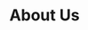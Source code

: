 ---
sitemap:
  changefreq: weekly
  priority: 0.7
title: "About Us"
subtitle: ""
# meta description
description: "About us - our story"
draft: false

####################### Banner #########################
banner:
  title : "About Us<br>  <br> Why was Brainstorm Security founded?"
  image : "images/passion.jpg"
  content : "Hello, my name is Richard, and I am the founder of Brainstorm Security Ltd. This is a shortened version of my life and journey in how I created this company.
I had always wanted to be a police officer, ever since being a little boy. I grew up and took on a number of different jobs, from office equipment sales, to working for local government. A year or so before the ‘Dot-com boom’ of the late 80s, and having a lifelong interest in computers, I was offered two different jobs as a computer programmer. However, I passed up on these amazing opportunities to earn an extra £30 a week ‘beer money’ working in an office. As we grow up, we can all look back and consider ‘what if?’ in our life choices.  <br/>  I travelled and worked abroad, returning to join the police in the UK. There I enjoyed an amazing career for nearly three decades. I worked in public facing uniformed police roles. I would walk the beat while checking if doors were locked on commercial premises in the middle of the night. I had exposure to people from all parts of society, from the homeless to high society, which gave me an amazing experience of communicating with people. Furthermore, I mastered my skills of dealing with incidents under pressure, and with people often in crisis, victims, offenders, witnesses and everyone else associated with the criminal justice system. Many critical incidents would often involve ‘life or death’ decision-making. I took this in my stride, following the core policing principles, protecting life and property, preserving order, preventing the commission of offences and bringing offenders to justice."
  button:
    enable : true
    label : "Contact Us"
    link : "contact"
      


######################### Service #####################
service:
  enable : true
  service_item:
    # service item loop
    - title : "We have decades of real world law enforcment experience"
      images:
      - "images/police.jpg"
      content : "I travelled and worked abroad, returning to join the police in the UK. There I enjoyed an amazing career for nearly three decades. I worked in public facing uniformed police roles. I would walk the beat while checking if doors were locked on commercial premises in the middle of the night. I had exposure to people from all parts of society, from the homeless to high society, which gave me an amazing experience of communicating with people. Furthermore, I mastered my skills of dealing with incidents under pressure, and with people often in crisis, victims, offenders, witnesses and everyone else associated with the criminal justice system. Many critical incidents would often involve ‘life or death’ decision-making. I took this in my stride, following the core policing principles, protecting life and property, preserving order, preventing the commission of offences and bringing offenders to justice."
      button:
        enable : true
        label : "Arrange a free consultation."
        link : "contact"
        
    # service item loop
    - title : "A proven track record of dealing with serious crime"
      images:
      - "images/story.jpg"
      content : "I spent the last two decades working on CID, major crime and in covert roles dealing with the most serious of offences. This included a broad range of crimes such as Murder, Kidnap, Child sexual exploitation, Counter Terrorism, Ransomware, Cryptocurrency and bitcoin enabled crime, Dark web enabled crime, Extortion, Hacking related offences and threat assessments relating to (PII) Personal Identifiable Information/Data sold or leaked on the internet, Robbery, Burglary, Theft, Corruption and misconduct, Sexual offences, Car crime, Drug importation and supply as just some examples. "
      button:
        enable : true
        label : "Check out our training services"
        link : "training"
        
    # service item loop
    - title : "Why not hire the A Team?"
      images:
      - "images/nervous lady.jpg"
      content : "Often working in a small team, it would sometimes feel like the ‘A’ team. Our 80’s TV heroes motto was, ‘If you have a problem, if no one else can help, and if you can find them.... maybe you can hire the A-Team.’ We would often get asked for ideas and strategies how to catch some of the most dangerous and clever criminals. We would come up with a plan, put it into action and successfully bring to justice, the ‘Mr Bigs’ of the criminal underworld. (Except we would not use any Gaffer tape or build a tank in deploying our plans, unlike the real ‘A’ team)."
      button:
        enable : true
        label : "Find out more about our social engineering penetration tests"
        link : "security-testing"
        
    # service item loop
    - title : "Experienced"
      images:
      - "images/vip.jpg"
      content : "My career has enabled me to obtain a broad and secure skills base, including OSINT (Open-Source Intelligence Gathering), Social Engineering and HUMINT (Human Intelligence). I have gained a large amount of experience planning and conducting highly successful physical penetration tests on some very secure government premises. My physical penetration testing experience has also included large scale music and sporting events. Some events have had VIP and key dignitaries attending with their own armed security details. As a qualified trainer and assessor, I have trained many ‘police only’ courses and have been a subject matter expert, delivering lessons at the College of Policing. <Br/> Some of my key achievements include, representing my organisation when supporting and training an international police force. Working with other UK Government agencies and other international law enforcement agencies on active investigations. Creating and leading one of the UKs most effective, specialist online investigation teams to bring to justice many cyber criminals and child sex offenders.
"
      button:
        enable : true
        label : "Curious to know more?"
        link : "security-testing"
        
################### Screenshot ########################
screenshot:
  enable : true
  title : "Experience the best <br> workflow with us"
  image : "images/screenshot.svg"

  

##################### Call to action #####################
call_to_action:
  enable : true
  title : "Ready to get started?"
  image : "images/door.jpg"
  content : "Get in touch so we can discuss your problems and formulate a plan to help."
  button:
    enable : true
    label : "Contact Us"
    link : "contact"

---
